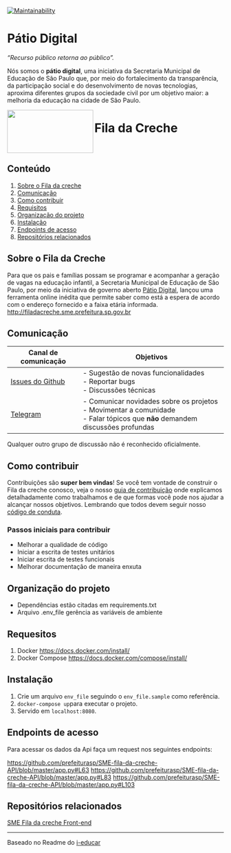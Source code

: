 [![Maintainability](https://api.codeclimate.com/v1/badges/4c615c9093a4c6c95d4a/maintainability)](https://codeclimate.com/github/prefeiturasp/SME-fila-da-creche-API/maintainability)

# Pátio Digital

_“Recurso público retorna ao público”._

Nós somos o **pátio digital**, uma iniciativa da Secretaria Municipal de Educação de São Paulo que, por meio do fortalecimento da transparência, da participação social e do desenvolvimento de novas tecnologias, aproxima diferentes grupos da sociedade civil por um objetivo maior: a melhoria da educação na cidade de São Paulo. 

<a href="url"><img src="http://patiodigital.prefeitura.sp.gov.br/wp-content/uploads/sites/4/2018/04/logo_fila.jpg" align="left" height="100" width="200" ></a> 

# Fila da Creche
</br>

## Conteúdo

1. [Sobre o Fila da creche](#sobre-o-fila-da-creche)
2. [Comunicação](#comunicação)
3. [Como contribuir](#como-contribuir)
4. [Requisitos](#requisitos)
5. [Organização do projeto](#organização-do-projeto)
6. [Instalação](#instalação)
7. [Endpoints de acesso](#endpoints-de-acesso)
8. [Repositórios relacionados](#repositórios-relacionados)


## Sobre o Fila da Creche 

Para que os pais e famílias possam se programar e acompanhar a geração de vagas na educação infantil, a Secretaria Municipal de Educação de São Paulo, por meio da iniciativa de governo aberto [Pátio Digital](http://patiodigital.prefeitura.sp.gov.br/), lançou uma ferramenta online inédita que permite saber como está a espera de acordo com o endereço fornecido e a faixa etária informada. 
http://filadacreche.sme.prefeitura.sp.gov.br



## Comunicação

| Canal de comunicação | Objetivos |
|----------------------|-----------|
| [Issues do Github](https://github.com/prefeiturasp/SME-fila-da-creche-API/issues) | - Sugestão de novas funcionalidades<br> - Reportar bugs<br> - Discussões técnicas |
| [Telegram](https://t.me/patiodigital ) | - Comunicar novidades sobre os projetos<br> - Movimentar a comunidade<br>  - Falar tópicos que **não** demandem discussões profundas |

Qualquer outro grupo de discussão não é reconhecido oficialmente.


## Como contribuir

Contribuições são **super bem vindas**! Se você tem vontade de construir o
Fila da creche conosco, veja o nosso [guia de contribuição](./CONTRIBUTING.md)
onde explicamos detalhadamente como trabalhamos e de que formas você pode nos
ajudar a alcançar nossos objetivos. Lembrando que todos devem seguir 
nosso [código de conduta](./CODEOFCONDUCT.md).


### Passos iniciais para contribuir

- Melhorar a qualidade de código
- Iniciar a escrita de testes unitários
- Iniciar escrita de testes funcionais
- Melhorar documentação de maneira enxuta


## Organização do projeto

* Dependências estão citadas em requirements.txt
* Arquivo .env_file gerência as variáveis de ambiente


## Requesitos

1. Docker https://docs.docker.com/install/
2. Docker Compose https://docs.docker.com/compose/install/
  

## Instalação

1. Crie um arquivo `env_file` seguindo o `env_file.sample` como referência.
2. `docker-compose up`para executar o projeto.
3. Servido em `localhost:8080`.


## Endpoints de acesso

 Para acessar os dados da Api faça um request nos seguintes endpoints:
 
 https://github.com/prefeiturasp/SME-fila-da-creche-API/blob/master/app.py#L63
 https://github.com/prefeiturasp/SME-fila-da-creche-API/blob/master/app.py#L83
 https://github.com/prefeiturasp/SME-fila-da-creche-API/blob/master/app.py#L103

## Repositórios relacionados

[SME Fila da creche Front-end](https://github.com/prefeiturasp/SME-FilaDaCreche)

---

Baseado no Readme do [i-educar](https://github.com/portabilis/i-educar)
